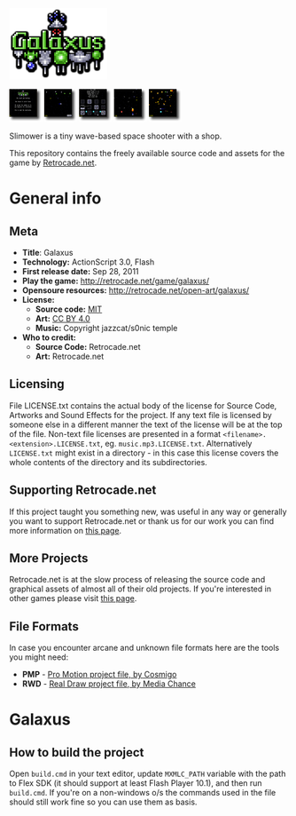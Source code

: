 ![Galaxus logo](.readme/logo.png?raw=true)

[![Galaxus - Screenshot 1](.readme/screen_1_thumb.png?raw=true)](.readme/screen_1.png?raw=true) [![Galaxus - Screenshot 2](.readme/screen_2_thumb.png?raw=true)](.readme/screen_2.png?raw=true) [![Galaxus - Screenshot 3](.readme/screen_3_thumb.png?raw=true)](.readme/screen_3.png?raw=true) [![Galaxus - Screenshot 4](.readme/screen_4_thumb.png?raw=true)](.readme/screen_4.png?raw=true) [![Galaxus - Screenshot 5](.readme/screen_5_thumb.png?raw=true)](.readme/screen_5.png?raw=true)

Slimower is a tiny wave-based space shooter with a shop.

This repository contains the freely available source code and assets for the game by [Retrocade.net](http://retrocade.net).

# General info

## Meta

 * **Title**: Galaxus 
 * **Technology:** ActionScript 3.0, Flash
 * **First release date:** Sep 28, 2011
 * **Play the game:** http://retrocade.net/game/galaxus/
 * **Opensoure resources:** http://retrocade.net/open-art/galaxus/
 * **License:**
   * **Source code:** [MIT](https://opensource.org/licenses/MIT)
   * **Art:** [CC BY 4.0](https://creativecommons.org/licenses/by/4.0/legalcode)
   * **Music:** Copyright jazzcat/s0nic temple
 * **Who to credit:**
   * **Source Code:** Retrocade.net
   * **Art:** Retrocade.net
   
## Licensing

File LICENSE.txt contains the actual body of the license for Source Code, Artworks and Sound Effects for the project. If any text file is licensed by someone else in a different manner the text of the license will be at the top of the file. Non-text file licenses are presented in a format `<filename>.<extension>.LICENSE.txt`, eg. `music.mp3.LICENSE.txt`. Alternatively `LICENSE.txt` might exist in a directory - in this case this license covers the whole contents of the directory and its subdirectories. 

## Supporting Retrocade.net

If this project taught you something new, was useful in any way or generally you want to support Retrocade.net or thank us for our work you can find more information on [this page](http://retrocade.net/how-to-support-retrocade-net/).

## More Projects

Retrocade.net is at the slow process of releasing the source code and graphical assets of almost all of their old projects. If you're interested in other games please visit [this page](http://retrocade.net/open-art/).

## File Formats

In case you encounter arcane and unknown file formats here are the tools you might need:

 * **PMP** - [Pro Motion project file, by Cosmigo](http://www.cosmigo.com/promotion/index.php)
 * **RWD** - [Real Draw project file, by Media Chance](http://www.mediachance.com/realdraw/)

# Galaxus

## How to build the project

Open `build.cmd` in your text editor, update `MXMLC_PATH` variable with the path to Flex SDK (it should support at least Flash Player 10.1), and then run `build.cmd`. If you're on a non-windows o/s the commands used in the file should still work fine so you can use them as basis.